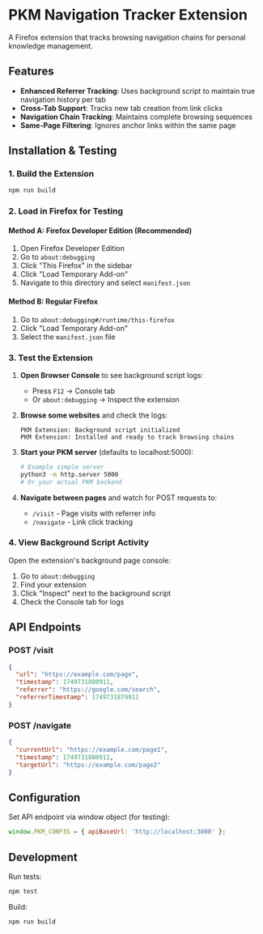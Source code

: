 # PKM Navigation Tracker Extension

A Firefox extension that tracks browsing navigation chains for personal knowledge management.

## Features

- **Enhanced Referrer Tracking**: Uses background script to maintain true navigation history per tab
- **Cross-Tab Support**: Tracks new tab creation from link clicks
- **Navigation Chain Tracking**: Maintains complete browsing sequences
- **Same-Page Filtering**: Ignores anchor links within the same page

## Installation & Testing

### 1. Build the Extension
```bash
npm run build
```

### 2. Load in Firefox for Testing

#### Method A: Firefox Developer Edition (Recommended)
1. Open Firefox Developer Edition
2. Go to `about:debugging`
3. Click "This Firefox" in the sidebar
4. Click "Load Temporary Add-on"
5. Navigate to this directory and select `manifest.json`

#### Method B: Regular Firefox
1. Go to `about:debugging#/runtime/this-firefox`
2. Click "Load Temporary Add-on"
3. Select the `manifest.json` file

### 3. Test the Extension

1. **Open Browser Console** to see background script logs:
   - Press `F12` → Console tab
   - Or `about:debugging` → Inspect the extension

2. **Browse some websites** and check the logs:
   ```
   PKM Extension: Background script initialized
   PKM Extension: Installed and ready to track browsing chains
   ```

3. **Start your PKM server** (defaults to localhost:5000):
   ```bash
   # Example simple server
   python3 -m http.server 5000
   # Or your actual PKM backend
   ```

4. **Navigate between pages** and watch for POST requests to:
   - `/visit` - Page visits with referrer info
   - `/navigate` - Link click tracking

### 4. View Background Script Activity

Open the extension's background page console:
1. Go to `about:debugging`
2. Find your extension
3. Click "Inspect" next to the background script
4. Check the Console tab for logs

## API Endpoints

### POST /visit
```json
{
  "url": "https://example.com/page",
  "timestamp": 1749731880911,
  "referrer": "https://google.com/search",
  "referrerTimestamp": 1749731879911
}
```

### POST /navigate
```json
{
  "currentUrl": "https://example.com/page1", 
  "timestamp": 1749731880911,
  "targetUrl": "https://example.com/page2"
}
```

## Configuration

Set API endpoint via window object (for testing):
```javascript
window.PKM_CONFIG = { apiBaseUrl: 'http://localhost:3000' };
```

## Development

Run tests:
```bash
npm test
```

Build:
```bash
npm run build
``` 